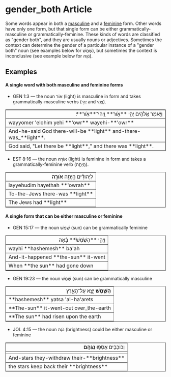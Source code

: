 # gender_both Article
Some words appear in both a [masculine](https://git.door43.org/Door43/en-uhg/src/master/content/gender_masculine/02.md) and a [feminine](https://git.door43.org/Door43/en-uhg/src/master/content/gender_feminine/02.md) form. Other words have only one form, but that single form can be either grammatically-masculine or grammatically-feminine. These kinds of words are classified as "gender both", and they are usually nouns or adjectives.  Sometimes the context can determine the gender of a particular instance of a "gender both" noun (see examples below for שֶׁמֶשׁ), but sometimes the context is inconclusive (see example below for נֹגַהּ).

## Examples

#### A single word with both masculine and feminine forms

* GEN 1:3 –– the noun אוֹר (light) is masculine in form and takes grammatically-masculine verbs (יְהִ֣י and וַֽיְהִי).
<table border="1" class="docutils">
<colgroup>
<col width="100%" />
</colgroup>
<tbody valign="top">
<tr class="row-odd" align="right"><td>וַיֹּ֥אמֶר אֱלֹהִ֖ים יְהִ֣י **אֹ֑ור** וַֽיְהִי־**אֹֽור**׃</td>
</tr>
<tr class="row-even"><td>wayyomer 'elohim yehi **'owr** wayehi-**'owr**</td>
</tr>
<tr class="row-odd"><td>And-he-said God there-will-be **light** and-there-was_**light**.</td>
</tr>
<tr class="row-even"><td>God said, "Let there be **light**," and there was **light**.</td>
</tr>
</tbody>
</table>

* EST 8:16 –– the noun אוֹרָה (light) is feminine in form and takes a grammatically-feminine verb (הָֽיְתָ֥ה). 
<table border="1" class="docutils">
<colgroup>
<col width="100%" />
</colgroup>
<tbody valign="top">
<tr class="row-odd" align="right"><td>לַיְּהוּדִ֕ים הָֽיְתָ֥ה <b>אֹורָ֖ה</b></td>
</tr>
<tr class="row-even"><td>layyehudim hayethah **'owrah**</td>
</tr>
<tr class="row-odd"><td>To-the-Jews there-was **light**</td>
</tr>
<tr class="row-even"><td>The Jews had **light**</td>
</tr>
</tbody>
</table>

#### A single form that can be either masculine or feminine

* GEN 15:17 –– the noun שֶׁמֶשׁ (sun) can be grammatically feminine
<table border="1" class="docutils">
<colgroup>
<col width="100%" />
</colgroup>
<tbody valign="top">
<tr class="row-odd" align="right"><td>וַיְהִ֤י **הַשֶּׁ֙מֶשׁ֙** בָּ֔אָה</td>
</tr>
<tr class="row-even"><td>wayhi **hashemesh** ba'ah</td>
</tr>
<tr class="row-odd"><td>And-it-happened **the-sun** it-went</td>
</tr>
<tr class="row-even"><td>When **the sun** had gone down</td>
</tr>
</tbody>
</table>

* GEN 19:23 –– the noun שֶׁמֶשׁ (sun) can be grammatically masculine
<table border="1" class="docutils">
<colgroup>
<col width="100%" />
</colgroup>
<tbody valign="top">
<tr class="row-odd" align="right"><td><b>הַשֶּׁ֖מֶשׁ</b> יָצָ֣א עַל־הָאָ֑רֶץ </td>
</tr>
<tr class="row-even"><td>**hashemesh** yatsa 'al-ha'arets </td>
</tr>
<tr class="row-odd"><td>**The-sun** it-went-out over_the-earth</td>
</tr>
<tr class="row-even"><td>**The sun** had risen upon the earth</td>
</tr>
</tbody>
</table>

* JOL 4:15 –– the noun נֹגַהּ (brightness) could be either masculine or feminine
<table border="1" class="docutils">
<colgroup>
<col width="100%" />
</colgroup>
<tbody valign="top">
<tr class="row-odd" align="right"><td>וְכוֹכָבִ֖ים אָסְפ֥וּ <b>נָגְהָֽם</b></td>
</tr>
<tr class="row-even"><td></td>
</tr>
<tr class="row-odd"><td>And-stars they-withdraw their-**brightness**</td>
</tr>
<tr class="row-even"><td>the stars keep back their **brightness**</td>
</tr>
</tbody>
</table>